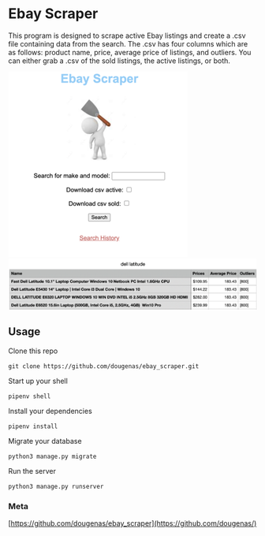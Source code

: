# Ebay Scraper

This program is designed to scrape active Ebay listings and create a .csv file containing data from the search. The .csv has four columns which are as follows: product name, price, average price of listings, and outliers. You can either grab a .csv of the sold listings, the active listings, or both.

![](images/main.png)
![](images/csv.png)


## Usage

Clone this repo
```
git clone https://github.com/dougenas/ebay_scraper.git
```

Start up your shell
```
pipenv shell
```

Install your dependencies
```
pipenv install
```

Migrate your database
```
python3 manage.py migrate
```

Run the server
```
python3 manage.py runserver
```

### Meta
[https://github.com/dougenas/ebay_scraper](https://github.com/dougenas/)
